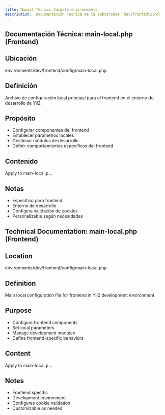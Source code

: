 ```yaml
---
title: Manual Técnico Carpeta environments
description:  Documentación Técnica de la subcarpeta `dev\fronted\config`
---
```


## Documentación Técnica: main-local.php (Frontend)

## Ubicación
environments/dev/frontend/config/main-local.php

## Definición
Archivo de configuración local principal para el frontend en el entorno de desarrollo de Yii2.

## Propósito
- Configurar componentes del frontend
- Establecer parámetros locales
- Gestionar módulos de desarrollo
- Definir comportamientos específicos del frontend

## Contenido
Apply to main-local.p...

## Notas
- Específico para frontend
- Entorno de desarrollo
- Configura validación de cookies
- Personalizable según necesidades

## Technical Documentation: main-local.php (Frontend)

## Location
environments/dev/frontend/config/main-local.php

## Definition
Main local configuration file for frontend in Yii2 development environment.

## Purpose
- Configure frontend components
- Set local parameters
- Manage development modules
- Define frontend-specific behaviors

## Content
Apply to main-local.p...

## Notes
- Frontend specific
- Development environment
- Configures cookie validation
- Customizable as needed


